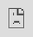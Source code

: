 ```yaml
---
layout: default
permalink: /projects/smashtrash/
---
```

{% include project-back.html %}

# Super Smash Trash

### 01.2024 - MIT Reality Hack

MR game created at the <a href ="https://www.mitrealityhack.com/" target="_blank">MIT Reality Hack 2024</a> (25.01 - 29.01, USA) \| Meta Quest 2 & 3 

**Technologies:** Unity, C#, Meta Presence Platform, ShapesXR

Super Smash Trash is a game built during the 2024 MIT Reality Hack. As part of the Living Harmony track, Super Smash Trash is designed to help people visualize the amount of waste they generate, and experience how seemingly minor decisions can compound over a great amount of people. Featuring a physical controller that mirrors the one used in gameplay, Super Smash Trash is an experience that is immersive physically as well as through visuals and audio.

Grab your trusty physical controller: a trash bag — and try to catch the trash falling from the heavens, before it hits the ground!

With each round, the trash increases by the amount of trash an additional person produces per day. How low can you survive in this infinite game mode?

You want to reduce the amount falling from the sky? Try to catch the power-ups— these are reusable products which can replace the disposable products and stop them from being added to the trash. Some amount of waste is inevitable, but by using reusable items whenever possible, we can greatly reduce the amount of trash we generate.

**Hackers:** Anna Buchele, Phillip Cherner, Laura Magdaleno Amaro, Roshan Mohan & Markus Sauerbeck

<div class="video">
    <iframe src="https://www.youtube.com/embed/KQxUn8RIQaU?si=2zH_Wxd3LlwaErFN" 
            title="YouTube video player" 
            style="position:absolute;top:0;left:0;width:100%;height:100%;"
            frameborder="0" 
            allow="accelerometer; autoplay; clipboard-write; encrypted-media; gyroscope; picture-in-picture; web-share" 
            allowfullscreen>
    </iframe>
</div>



{% include image-gallery.html folder="/uploads/smashtrash/" %}


<script src="https://player.vimeo.com/api/player.js"></script>